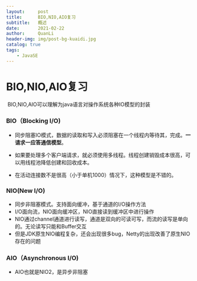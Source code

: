 ```yaml
---
layout:     post
title:      BIO,NIO,AIO复习
subtitle:   概述
date:       2021-02-22
author:     QuanLi
header-img: img/post-bg-kuaidi.jpg
catalog: true
tags:
    - JavaSE
---
```


# BIO,NIO,AIO复习

​	BIO,NIO,AIO可以理解为java语言对操作系统各种IO模型的封装

### BIO（Blocking I/O)

- 同步阻塞IO模式，数据的读取和写入必须阻塞在一个线程内等待其，完成。**一请求一应答通信模型**。

- 如果要处理多个客户端请求，就必须使用多线程。线程创建销毁成本很高，可以用线程池降低创建和回收成本。

- 在活动连接数不是很高（小于单机1000）情况下，这种模型是不错的。

### NIO(New I/O)

- 同步非阻塞模式。支持面向缓冲，基于通道的I/O操作方法
- I/O面向流，NIO面向缓冲区，NIO直接读到缓冲区中进行操作
- NIO通过channel通道进行读写，通道是双向的可读可写，而流的读写是单向的。无论读写只能和Buffer交互
- 但是JDK原生NIO编程复杂，还会出现很多bug，Netty的出现改善了原生NIO存在的问题

### AIO（Asynchronous I/O)

- AIO也就是NIO2，是异步非阻塞

